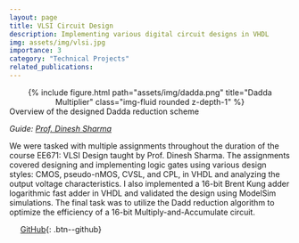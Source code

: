 ```yaml
---
layout: page
title: VLSI Circuit Design
description: Implementing various digital circuit designs in VHDL
img: assets/img/vlsi.jpg
importance: 3
category: "Technical Projects"
related_publications:
---
```


<center>
<div class="row">
    <div class="col-sm mt-4 mt-md-0">
        {% include figure.html path="assets/img/dadda.png" title="Dadda Multiplier" class="img-fluid rounded z-depth-1" %}
    </div>
</div>
</center>
<div class="caption">
    Overview of the designed Dadda reduction scheme
</div>

_Guide: [Prof. Dinesh Sharma](https://www.ee.iitb.ac.in/wiki/faculty/dinesh)_

We were tasked with multiple assignments throughout the duration of the course EE671: VLSI Design taught by Prof. Dinesh Sharma. The assignments covered designing and implementing logic gates using various design styles: CMOS, pseudo-nMOS, CVSL, and CPL, in VHDL and analyzing the output voltage characteristics. I also implemented a 16-bit Brent Kung adder logarithmic fast adder in VHDL and validated the design using ModelSim simulations. The final task was to utilize the Dadd reduction algorithm to optimize the efficiency of a 16-bit Multiply-and-Accumulate circuit.

&nbsp;&nbsp;&nbsp;&nbsp; [GitHub](https://github.com/AnubhavBhatla/VLSI-Design){: .btn--github}

